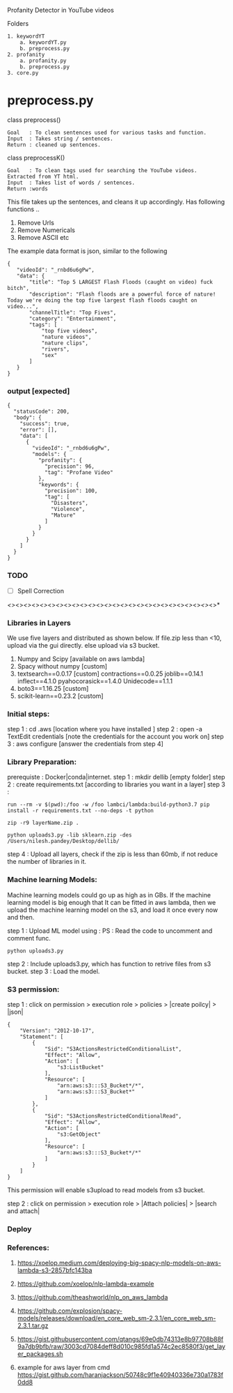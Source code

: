 Profanity Detector in YouTube videos

Folders
```
1. keywordYT
	a. keywordYT.py
	b. preprocess.py
2. profanity
	a. profanity.py
	b. preprocess.py
3. core.py
```

# preprocess.py

class preprocess()

	Goal   : To clean sentences used for various tasks and function.	
	Input  : Takes string / sentences.
	Return : cleaned up sentences.

class preprocessK()

	Goal   : To clean tags used for searching the YouTube videos. Extracted from YT html.
	Input  : Takes list of words / sentences.
	Return :words



This file takes up the sentences, and cleans it up accordingly. Has following functions ..
1. Remove Urls
2. Remove Numericals
3. Remove ASCII
etc




The example data format is json, similar to the following


```
{
   "videoId": "_rnbd6u6gPw",
   "data": {
       "title": "Top 5 LARGEST Flash Floods (caught on video) fuck bitch",
       "description": "Flash floods are a powerful force of nature! Today we're doing the top five largest flash floods caught on video...",
       "channelTitle": "Top Fives",
       "category": "Entertainment",
       "tags": [
           "top five videos",
           "nature videos",
           "nature clips",
           "rivers",
           "sex"
       ]
   }
}

```
### output [expected]

```
{
  "statusCode": 200,
  "body": {
    "success": true,
    "error": [],
    "data": [
      {
        "videoId": "_rnbd6u6gPw",
        "models": {
          "profanity": {
            "precision": 96,
            "tag": "Profane Video"
          },
          "keywords": {
            "precision": 100,
            "tag": [
              "Disasters",
              "Violence",
              "Mature"
            ]
          }
        }
      }
    ]
  }
}

```

### TODO
- [ ] Spell Correction  

*<>*<>*<>*<>*<>*<>*<>*<>*<>*<>*<>*<>*<>*<>*<>*<>*<>*<>*<>*<>*<>*<>*<>*<>*<>*<>*

### Libraries in Layers
We use five layers and distributed as shown below.
If file.zip less than <10, upload via the gui directly.
else upload via s3 bucket.

1.  Numpy and Scipy [available on aws lambda]
2.  Spacy without numpy [custom]
3.  textsearch==0.0.17  [custom]
    contractions==0.0.25
    joblib==0.14.1
    inflect==4.1.0
    pyahocorasick==1.4.0
    Unidecode==1.1.1
4.  boto3==1.16.25       [custom]
5.  scikit-learn==0.23.2 [custom]

### Initial steps:
step 1 : cd .aws [location where you have installed ]
step 2 : open -a TextEdit credentials [note the credentials for the account you work on]
step 3 : aws configure [answer the credentials from step 4]

### Library Preparation:
prerequiste : Docker|conda|internet.
step 1 : mkdir dellib [empty folder]
step 2 : create requirements.txt [according to libraries you want in a layer]
step 3 :

```
run --rm -v $(pwd):/foo -w /foo lambci/lambda:build-python3.7 pip install -r requirements.txt --no-deps -t python

```
```
zip -r9 layerName.zip .
```
```
python uploads3.py -lib sklearn.zip -des /Users/nilesh.pandey/Desktop/dellib/
```

step 4 : Upload all layers, check if the zip is less than 60mb, if not reduce the number of libraries in it.

### Machine learning Models:

Machine learning models could go up as high as in GBs.
If the machine learning model is big enough that It can be fitted in aws lambda, then we upload the machine learning model on the s3, and load it once every now and then.

step 1 : Upload ML model using : PS : Read the code to uncomment and comment func.
```
python uploads3.py
```
step 2 : Include uploads3.py, which has function to retrive files from s3 bucket.
step 3 : Load the model.

### S3 permission:
step 1 : click on permission > execution role > policies > |create poilcy| > |json|


```
{
    "Version": "2012-10-17",
    "Statement": [
        {
            "Sid": "S3ActionsRestrictedConditionalList",
            "Effect": "Allow",
            "Action": [
                "s3:ListBucket"
            ],
            "Resource": [
                "arn:aws:s3:::S3_Bucket*/*",
                "arn:aws:s3:::S3_Bucket*"
            ]
        },
        {
            "Sid": "S3ActionsRestrictedConditionalRead",
            "Effect": "Allow",
            "Action": [
                "s3:GetObject"
            ],
            "Resource": [
                "arn:aws:s3:::S3_Bucket*/*"
            ]
        }
    ]
}
```
This permission will enable s3upload to read models from s3 bucket.

step 2 : click on permission > execution role > |Attach policies| > |search and attach|

### Deploy

### References:

1. https://xoelop.medium.com/deploying-big-spacy-nlp-models-on-aws-lambda-s3-2857bfc143ba
1. https://github.com/xoelop/nlp-lambda-example

2. https://github.com/theashworld/nlp_on_aws_lambda

3. https://github.com/explosion/spacy-models/releases/download/en_core_web_sm-2.3.1/en_core_web_sm-2.3.1.tar.gz

4. https://gist.githubusercontent.com/qtangs/69e0db74313e8b97708b88f9a7db9bfb/raw/3003cd7084deff8d010c985fd1a574c2ec8580f3/get_layer_packages.sh

5. example for aws layer from cmd https://gist.github.com/haranjackson/50748c9f1e40940336e730a1783f0dd8



